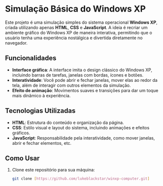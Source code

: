 # Simulação Básica do Windows XP

Este projeto é uma simulação simples do sistema operacional **Windows XP**, criada utilizando apenas **HTML**, **CSS** e **JavaScript**. A ideia é recriar um ambiente gráfico do Windows XP de maneira interativa, permitindo que o usuário tenha uma experiência nostálgica e divertida diretamente no navegador.

## Funcionalidades

- **Interface gráfica**: A interface imita o design clássico do Windows XP, incluindo barras de tarefas, janelas com bordas, ícones e botões.
- **Interatividade**: Você pode abrir e fechar janelas, mover elas ao redor da tela, além de interagir com outros elementos da simulação.
- **Efeito de animação**: Movimentos suaves e transições para dar um toque mais dinâmico à experiência.

## Tecnologias Utilizadas

- **HTML**: Estrutura do conteúdo e organização da página.
- **CSS**: Estilo visual e layout do sistema, incluindo animações e efeitos gráficos.
- **JavaScript**: Responsabilidade pela interatividade, como mover janelas, abrir e fechar elementos, etc.

## Como Usar

1. Clone este repositório para sua máquina:
   ```bash
   git clone [https://github.com/lukeblackstar/winxp-computer.git]

